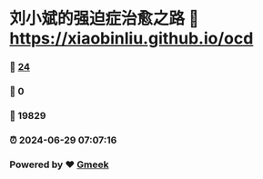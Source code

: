 # 刘小斌的强迫症治愈之路 :link: https://xiaobinliu.github.io/ocd 
### :page_facing_up: [24](https://xiaobinliu.github.io/ocd/tag.html) 
### :speech_balloon: 0 
### :hibiscus: 19829 
### :alarm_clock: 2024-06-29 07:07:16 
### Powered by :heart: [Gmeek](https://github.com/xiaobinliu/Gmeek)
